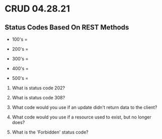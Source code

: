 # CRUD 04.28.21

## Status Codes Based On REST Methods

- 100's = 

- 200's =

- 300's =

- 400's =

- 500's =

1. What is status code 202?

2. What is status code 308?

3. What code would you use if an update didn't return data to the client?

4. What code would you use if a resource used to exist, but no longer does?

5. What is the 'Forbidden' status code?

